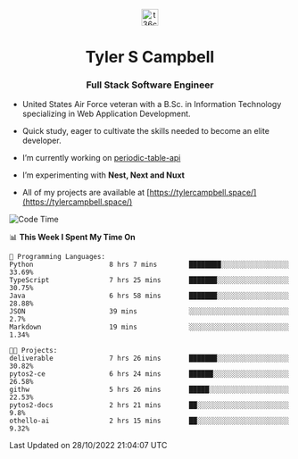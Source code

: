 <p align="center">
<a href="https://www.linkedin.com/in/t36campbell" target="blank"><img align="center" src="https://ik.imagekit.io/t36campbell/Portfolio/linkedin.png.original_m8bbGgPh6.png" alt="t36campbell" height="30" width="30" /></a>
</p>
<h1 align="center">Tyler S Campbell</h1>
<h3 align="center">Full Stack Software Engineer</h3>

* United States Air Force veteran with a B.Sc. in Information Technology specializing in Web Application Development. 

* Quick study, eager to cultivate the skills needed to become an elite developer.

* I’m currently working on [periodic-table-api](https://github.com/t36campbell/periodic-table-api)

* I’m experimenting with **Nest, Next and Nuxt**

* All of my projects are available at [https://tylercampbell.space/](https://tylercampbell.space/)

<!--START_SECTION:waka-->
![Code Time](http://img.shields.io/badge/Code%20Time-1%2C955%20hrs%2049%20mins-blue)

📊 **This Week I Spent My Time On** 

```text
💬 Programming Languages: 
Python                   8 hrs 7 mins        ████████░░░░░░░░░░░░░░░░░   33.69% 
TypeScript               7 hrs 25 mins       ███████░░░░░░░░░░░░░░░░░░   30.75% 
Java                     6 hrs 58 mins       ███████░░░░░░░░░░░░░░░░░░   28.88% 
JSON                     39 mins             ░░░░░░░░░░░░░░░░░░░░░░░░░   2.7% 
Markdown                 19 mins             ░░░░░░░░░░░░░░░░░░░░░░░░░   1.34%

🐱‍💻 Projects: 
deliverable              7 hrs 26 mins       ███████░░░░░░░░░░░░░░░░░░   30.82% 
pytos2-ce                6 hrs 24 mins       ██████░░░░░░░░░░░░░░░░░░░   26.58% 
githw                    5 hrs 26 mins       █████░░░░░░░░░░░░░░░░░░░░   22.53% 
pytos2-docs              2 hrs 21 mins       ██░░░░░░░░░░░░░░░░░░░░░░░   9.8% 
othello-ai               2 hrs 15 mins       ██░░░░░░░░░░░░░░░░░░░░░░░   9.32%

```


 Last Updated on 28/10/2022 21:04:07 UTC
<!--END_SECTION:waka-->
